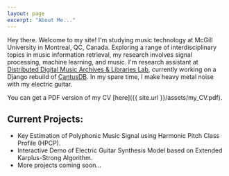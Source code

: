 ```yaml
---
layout: page
excerpt: "About Me..."
---
```


Hey there. Welcome to my site! 
I'm studying music technology at McGill University in Montreal, QC, Canada. 
Exploring a range of interdisciplinary topics in music information retrieval, my research involves signal processing, machine learning, and music. 
I'm research assistant at [Distributed Digital Music Archives & Libraries Lab](https://ddmal.music.mcgill.ca/), currently working on a Django rebuild of [CantusDB](http://cantus.uwaterloo.ca/). 
In my spare time, I make heavy metal noise with my electric guitar. 

You can get a PDF version of my CV [here]({{ site.url }}/assets/my_CV.pdf).

## Current Projects:

- Key Estimation of Polyphonic Music Signal using Harmonic Pitch Class Profile (HPCP). 
- Interactive Demo of Electric Guitar Synthesis Model based on Extended Karplus-Strong Algorithm. 
- More projects coming soon...
